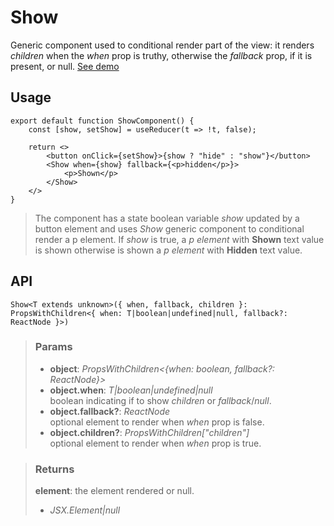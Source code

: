 # Show
Generic component used to conditional render part of the view: it renders _children_ when the _when_ prop is truthy, otherwise the _fallback_ prop, if it is present, or null. [See demo](https://ndriadev.github.io/react-tools/#/components/Show)

## Usage

```tsx
export default function ShowComponent() {
	const [show, setShow] = useReducer(t => !t, false);

	return <>
		<button onClick={setShow}>{show ? "hide" : "show"}</button>
		<Show when={show} fallback={<p>hidden</p>}>
			<p>Shown</p>
		</Show>
	</>
}
```

> The component has a state boolean variable _show_ updated by a button element and uses _Show_ generic component to conditional render a p element. If _show_ is true, a _p element_ with __Shown__ text value is shown otherwise is shown a _p element_ with __Hidden__ text value.


## API

```tsx
Show<T extends unknown>({ when, fallback, children }: PropsWithChildren<{ when: T|boolean|undefined|null, fallback?: ReactNode }>)
```

> ### Params
>
> - __object__: _PropsWithChildren<{when: boolean, fallback?: ReactNode}>_
> - __object.when__: _T|boolean|undefined|null_  
boolean indicating if to show _children_ or _fallback_/_null_.
> - __object.fallback?__: _ReactNode_  
optional element to render when _when_ prop is false.
> - __object.children?__: _PropsWithChildren<any>["children"]_  
optional element to render when _when_ prop is true.
>


> ### Returns
>
> __element__: the element rendered or null.
> - _JSX.Element|null_  
>
